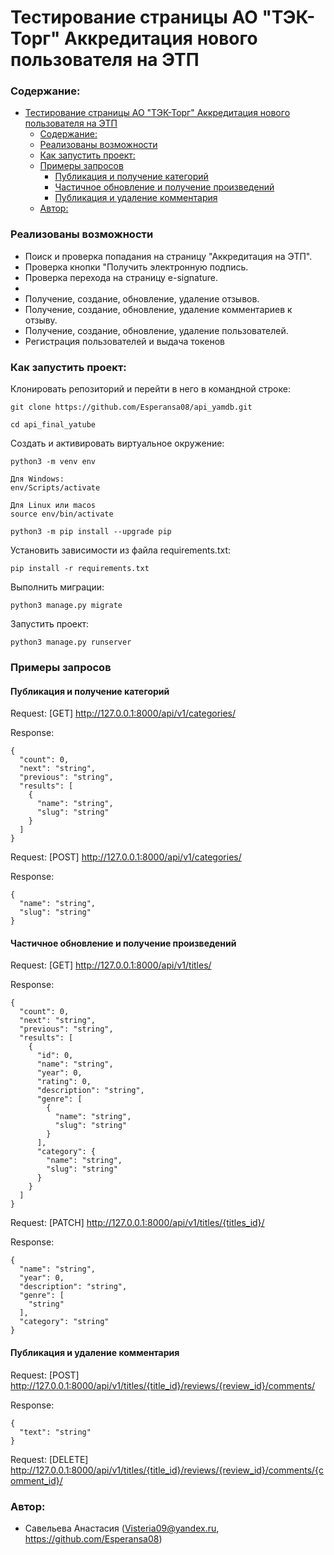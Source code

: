 
# Тестирование страницы АО "ТЭК-Торг" Аккредитация нового пользователя на ЭТП

### Содержание:
- [Тестирование страницы АО "ТЭК-Торг" Аккредитация нового пользователя на ЭТП](#тестирование-страницы-ао-тэк-торг-аккредитация-нового-пользователя-на-этп)
    - [Содержание:](#содержание)
    - [Реализованы возможности](#реализованы-возможности)
    - [Как запустить проект:](#как-запустить-проект)
    - [Примеры запросов](#примеры-запросов)
      - [Публикация и получение категорий](#публикация-и-получение-категорий)
      - [Частичное обновление и получение произведений](#частичное-обновление-и-получение-произведений)
      - [Публикация и удаление комментария](#публикация-и-удаление-комментария)
    - [Автор:](#автор)


### Реализованы возможности
* Поиск и проверка попадания на страницу "Аккредитация на ЭТП".
* Проверка кнопки "Получить электронную подпись.
* Проверка перехода на страницу e-signature.
* 
* Получение, создание, обновление, удаление отзывов.
* Получение, создание, обновление, удаление комментариев к отзыву.
* Получение, создание, обновление, удаление пользователей.
* Регистрация пользователей и выдача токенов


### Как запустить проект:

Клонировать репозиторий и перейти в него в командной строке:

```
git clone https://github.com/Esperansa08/api_yamdb.git
```
```
cd api_final_yatube
```

Cоздать и активировать виртуальное окружение:

```
python3 -m venv env
```
```
Для Windows:
env/Scripts/activate

Для Linux или macos
source env/bin/activate
```
```
python3 -m pip install --upgrade pip
```

Установить зависимости из файла requirements.txt:
```
pip install -r requirements.txt
```

Выполнить миграции:
```
python3 manage.py migrate
```

Запустить проект:
```
python3 manage.py runserver
```


### Примеры запросов

#### Публикация и получение категорий

Request: [GET] http://127.0.0.1:8000/api/v1/categories/

Response:
```
{
  "count": 0,
  "next": "string",
  "previous": "string",
  "results": [
    {
      "name": "string",
      "slug": "string"
    }
  ]
}
```
Request: [POST] http://127.0.0.1:8000/api/v1/categories/

Response:
```
{
  "name": "string",
  "slug": "string"
}
```

#### Частичное обновление и получение произведений
Request: [GET] http://127.0.0.1:8000/api/v1/titles/

Response:
```
{
  "count": 0,
  "next": "string",
  "previous": "string",
  "results": [
    {
      "id": 0,
      "name": "string",
      "year": 0,
      "rating": 0,
      "description": "string",
      "genre": [
        {
          "name": "string",
          "slug": "string"
        }
      ],
      "category": {
        "name": "string",
        "slug": "string"
      }
    }
  ]
}
```
Request: [PATCH] http://127.0.0.1:8000/api/v1/titles/{titles_id}/

Response:
```
{
  "name": "string",
  "year": 0,
  "description": "string",
  "genre": [
    "string"
  ],
  "category": "string"
}
```

#### Публикация и удаление комментария

Request: [POST] http://127.0.0.1:8000/api/v1/titles/{title_id}/reviews/{review_id}/comments/

Response:
```
{
  "text": "string"
}
```
Request: [DELETE] http://127.0.0.1:8000/api/v1/titles/{title_id}/reviews/{review_id}/comments/{comment_id}/



### Автор:
 * Савельева Анастасия (Visteria09@yandex.ru, https://github.com/Esperansa08)

